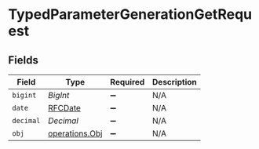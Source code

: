 # TypedParameterGenerationGetRequest


## Fields

| Field                                                   | Type                                                    | Required                                                | Description                                             |
| ------------------------------------------------------- | ------------------------------------------------------- | ------------------------------------------------------- | ------------------------------------------------------- |
| `bigint`                                                | *BigInt*                                                | :heavy_minus_sign:                                      | N/A                                                     |
| `date`                                                  | [RFCDate](../../../types/rfcdate.md)                    | :heavy_minus_sign:                                      | N/A                                                     |
| `decimal`                                               | *Decimal*                                               | :heavy_minus_sign:                                      | N/A                                                     |
| `obj`                                                   | [operations.Obj](../../../sdk/models/operations/obj.md) | :heavy_minus_sign:                                      | N/A                                                     |